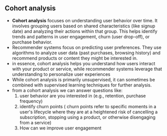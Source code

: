 ## Cohort analysis
* **Cohort analysis** focuses on understanding user behavior over time. It involves grouping users based on shared characteristics (like signup date) and analyzing their actions within that group. This helps identify trends and patterns in user engagement, churn (user drop-off), or purchase behavior.
* Recommender systems focus on predicting user preferences. They use algorithms to analyze user data (past purchases, browsing history) and recommend products or content they might be interested in. 
* in essence, cohort analysis helps you understand how users interact with your product or service, while recommender systems leverage that understanding to personalize user experiences
* While cohort analysis is primarily unsupervised, it can sometimes be combined with supervised learning techniques for further analysis. 
* from a cohort analysis we can answer questions like:
    1. user behavior are you interested in (e.g., retention, purchase frequency)
    2. identify churn points ( churn points refer to specific moments in a user's lifecycle where they are at a heightened risk of cancelling a subscription, stopping using a product, or otherwise disengaging from a service)
    3. How can we improve user engagement